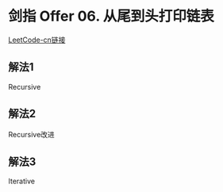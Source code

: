 # 剑指 Offer 06. 从尾到头打印链表
[LeetCode-cn链接](https://leetcode-cn.com/problems/zhong-jian-er-cha-shu-lcof/)

## 解法1
Recursive

## 解法2
Recursive改进

## 解法3
Iterative
